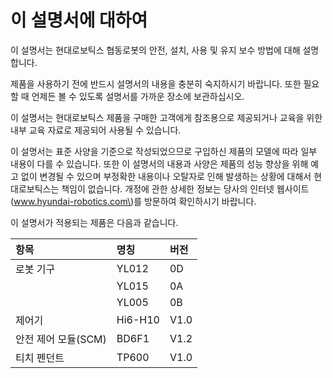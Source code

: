 # 이 설명서에 대하여

이 설명서는 현대로보틱스 협동로봇의 안전, 설치, 사용 및 유지 보수 방법에 대해 설명합니다.

제품을 사용하기 전에 반드시 설명서의 내용을 충분히 숙지하시기 바랍니다. 또한 필요할 때 언제든 볼 수 있도록 설명서를 가까운 장소에 보관하십시오.

이 설명서는 현대로보틱스 제품을 구매한 고객에게 참조용으로 제공되거나 교육을 위한 내부 교육 자료로 제공되어 사용될 수 있습니다.

이 설명서는 표준 사양을 기준으로 작성되었으므로 구입하신 제품의 모델에 따라 일부 내용이 다를 수 있습니다. 또한 이 설명서의 내용과 사양은 제품의 성능 향상을 위해 예고 없이 변경될 수 있으며 부정확한 내용이나 오탈자로 인해 발생하는 상황에 대해서 현대로보틱스는 책임이 없습니다. 개정에 관한 상세한 정보는 당사의 인터넷 웹사이트\(www.hyundai-robotics.com\)를 방문하여 확인하시기 바랍니다.

이 설명서가 적용되는 제품은 다음과 같습니다.

| **항목** | **명칭** | **버전** |
| :--- | :--- | :--- |
| 로봇 기구 | YL012 | 0D |
|  | YL015 | 0A |
|  | YL005 | 0B |
| 제어기 | Hi6-H10 | V1.0 |
| 안전 제어 모듈\(SCM\) | BD6F1 | V1.2 |
| 티치 펜던트 | TP600 | V1.0 |





